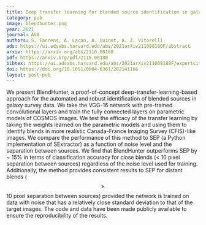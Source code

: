 ```yaml
---
title: Deep transfer learning for blended source identification in galaxy survey data
category: pub
image: blendhunter.png
year: 2021
journal: A&A
authors: S. Farrens, A. Lacan, A. Guinot, A. Z. Vitorelli
ads: https://ui.adsabs.harvard.edu/abs/2021arXiv211008180F/abstract
arxiv: https://arxiv.org/abs/2110.08180
pdf: https://arxiv.org/pdf/2110.08180
bibtex: https://ui.adsabs.harvard.edu/abs/2021arXiv211008180F/exportcitation
doi: https://doi.org/10.1051/0004-6361/202141166
layout: post-pub
---
```

We present BlendHunter, a proof-of-concept deep-transfer-learning-based approach for the automated and robust identification of blended sources in galaxy survey data. We take the VGG-16 network with pre-trained convolutional layers and train the fully connected layers on parametric models of COSMOS images. We test the efficacy of the transfer learning by taking the weights learned on the parametric models and using them to identify blends in more realistic Canada-France Imaging Survey (CFIS)-like images. We compare the performance of this method to SEP (a Python implementation of SExtractor) as a function of noise level and the separation between sources. We find that BlendHunter outperforms SEP by ~ 15% in terms of classification accuracy for close blends (< 10 pixel separation between sources) regardless of the noise level used for training. Additionally, the method provides consistent results to SEP for distant blends ($$\geq$$ 10 pixel separation between sources) provided the network is trained on data with noise that has a relatively close standard deviation to that of the target images. The code and data have been made publicly available to ensure the
reproducibility of the results.
